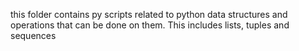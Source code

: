 this folder contains py scripts related to python data structures and operations that can be done on them. This includes lists, tuples and sequences
